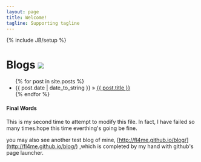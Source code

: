 ```yaml
---
layout: page
title: Welcome!
tagline: Supporting tagline
---
```

{% include JB/setup %}
# Blogs  <img src="http://www.easyicon.net/api/resizeApi.php?id=566847&size=96" style="margin-top:-60px; margin-right:10px;"/>

<ul class="posts">
  {% for post in site.posts %}
    <li><span>{{ post.date | date_to_string }}</span> &raquo; <a href="{{ BASE_PATH }}{{ post.url }}">{{ post.title }}</a></li>
  {% endfor %}
</ul>

####  Final Words

This is my second time to attempt to modify this file. In fact, I have failed so many times.hope this time everthing's going be fine.

you may also see another test blog of mine, [http://fl4me.github.io/blog/](http://fl4me.github.io/blog/) ,which is completed by my hand with github's page launcher.


